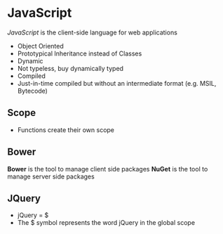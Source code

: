 # JavaScript

<i>JavaScript</i> is the client-side language for web applications  
- Object Oriented
 - Prototypical Inheritance instead of Classes
- Dynamic
 - Not typeless, buy dynamically typed
- Compiled
 - Just-in-time compiled but without an intermediate format (e.g. MSIL, Bytecode)

## Scope
- Functions create their own scope
 
## Bower

<b>Bower</b> is the tool to manage client side packages
<b>NuGet</b> is the tool to manage server side packages

## JQuery
- jQuery = $
 - The $ symbol represents the word jQuery in the global scope